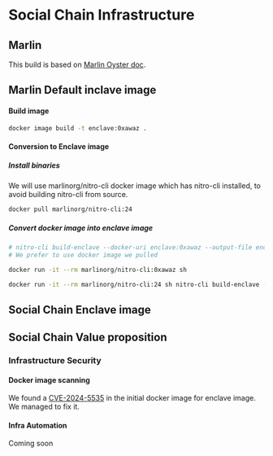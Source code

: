 # Social Chain Infrastructure

## Marlin

This build is based on [Marlin Oyster doc](https://docs.marlin.org/user-guides/oyster/instances/quickstart/build).

## Marlin Default inclave image

#### Build image

```bash
docker image build -t enclave:0xawaz .
```

#### Conversion to Enclave image

##### Install binaries

We will use marlinorg/nitro-cli docker image which has nitro-cli installed, to avoid building nitro-cli from source.

```bash
docker pull marlinorg/nitro-cli:24
```

##### Convert docker image into enclave image

```bash
# nitro-cli build-enclave --docker-uri enclave:0xawaz --output-file enclave.eif
# We prefer to use docker image we pulled

docker run -it --rm marlinorg/nitro-cli:0xawaz sh

docker run -it --rm marlinorg/nitro-cli:24 sh nitro-cli build-enclave --docker-uri enclave:0xawaz --output-file enclave.eif
```

## Social Chain Enclave image

## Social Chain Value proposition

### Infrastructure Security

#### Docker image scanning

We found a [CVE-2024-5535](https://security.alpinelinux.org/vuln/CVE-2024-5535) in the initial docker image for enclave image. We managed to fix it.

#### Infra Automation
Coming soon


